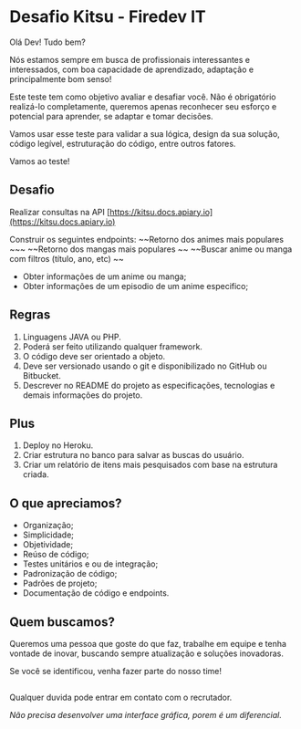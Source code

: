 # Desafio Kitsu - Firedev IT

Olá Dev! Tudo bem?

Nós estamos sempre em busca de profissionais interessantes e interessados, com boa capacidade de aprendizado, adaptação e principalmente bom senso!

Este teste tem como objetivo avaliar e desafiar você. Não é obrigatório realizá-lo completamente, queremos apenas reconhecer seu esforço e potencial para aprender, se adaptar e tomar decisões.

Vamos usar esse teste para validar a sua lógica, design da sua solução, código legível, estruturação do código, entre outros fatores.

Vamos ao teste!

## Desafio

Realizar consultas na API [https://kitsu.docs.apiary.io](https://kitsu.docs.apiary.io)

Construir os seguintes endpoints:
 ~~Retorno dos animes mais populares ~~~
 ~~Retorno dos mangas mais populares ~~
 ~~Buscar anime ou manga com filtros (título, ano, etc) ~~
 - Obter informações de um anime ou manga;
 - Obter informações de um episodio de um anime especifico;

## Regras

 1. Linguagens JAVA ou PHP.
 2. Poderá ser feito utilizando qualquer framework.
 3. O código deve ser orientado a objeto.
 4. Deve ser versionado usando o git e disponibilizado no GitHub ou Bitbucket.
 5. Descrever no README do projeto as especificações, tecnologias e demais informações do projeto.

## Plus

 1. Deploy no Heroku.
 2. Criar estrutura no banco para salvar as buscas do usuário.
 3. Criar um relatório de itens mais pesquisados com base na estrutura criada.

## O que apreciamos?

 - Organização;
 - Simplicidade;
 - Objetividade;
 - Reúso de código;
 - Testes unitários e ou de integração;
 - Padronização de código;
 - Padrões de projeto;
 - Documentação de código e endpoints.

## Quem buscamos?

Queremos uma pessoa que goste do que faz, trabalhe em equipe e tenha vontade de inovar, buscando sempre atualização e soluções inovadoras.

Se você se identificou, venha fazer parte do nosso time!

## 

Qualquer duvida pode entrar em contato com o recrutador.

_Não precisa desenvolver uma interface gráfica, porem é um diferencial._
